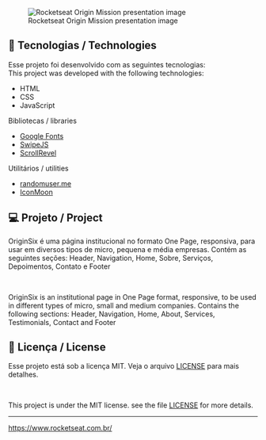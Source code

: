 <figure>
  <img src="https://github.com/rocketseat-education/nlw-06-origin/blob/main/.github/preview.png" alt="Rocketseat Origin Mission presentation image">
  <figcaption>Rocketseat Origin Mission presentation image</figcaption>
</figure>

## 🚀 Tecnologias / Technologies

Esse projeto foi desenvolvido com as seguintes tecnologias: 
<br>
This project was developed with the following technologies:

- HTML
- CSS
- JavaScript

Bibliotecas / libraries

- [Google Fonts](https://fonts.google.com/)
- [SwipeJS](https://github.com/nolimits4web/Swiper)
- [ScrollRevel](https://scrollrevealjs.org)

Utilitários / utilities

- [randomuser.me](https://randomuser.me/photos)
- [IconMoon](https://icomoon.io/app/#/select)

## 💻 Projeto / Project

OriginSix é uma página institucional no formato One Page, responsiva, para usar em diversos tipos de micro, pequena e média empresas. Contém as seguintes seções: Header, Navigation, Home, Sobre, Serviços, Depoimentos, Contato e Footer

<br>

OriginSix is an institutional page in One Page format, responsive, to be used in different types of micro, small and medium companies. Contains the following sections: Header, Navigation, Home, About, Services, Testimonials, Contact and Footer

## 📝 Licença / License

Esse projeto está sob a licença MIT. Veja o arquivo [LICENSE](.github/LICENSE.md) para mais detalhes.

<br>

This project is under the MIT license. see the file [LICENSE](.github/LICENSE.md) for more details.

---

https://www.rocketseat.com.br/ 